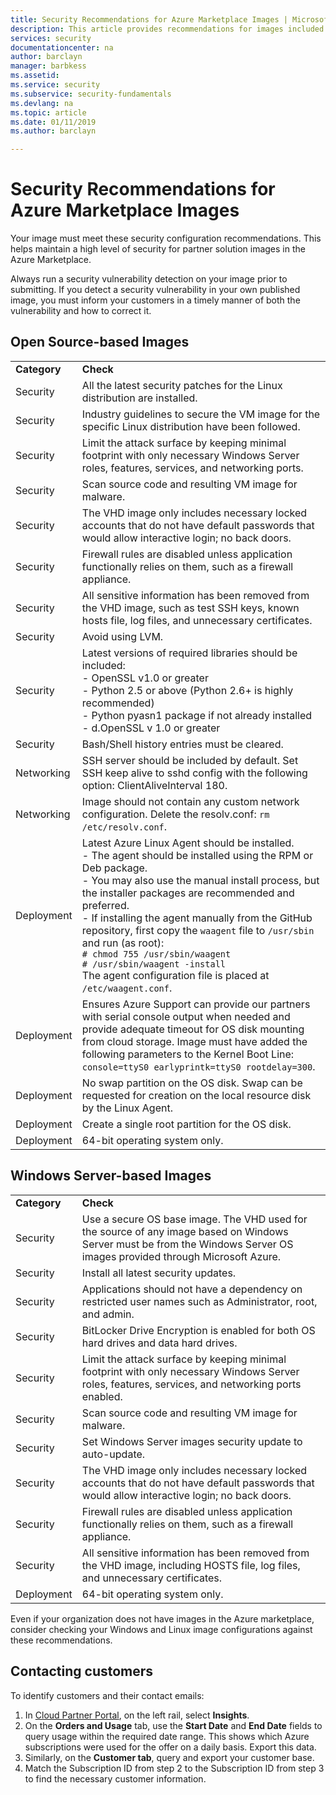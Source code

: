 ```yaml
---
title: Security Recommendations for Azure Marketplace Images | Microsoft Docs
description: This article provides recommendations for images included in the market place
services: security
documentationcenter: na
author: barclayn
manager: barbkess
ms.assetid: 
ms.service: security
ms.subservice: security-fundamentals
ms.devlang: na
ms.topic: article
ms.date: 01/11/2019
ms.author: barclayn

---
```

# Security Recommendations for Azure Marketplace Images

Your image must meet these security configuration recommendations. This helps maintain a high level of security for partner solution images in the Azure Marketplace.

Always run a security vulnerability detection on your image prior to submitting. If you detect a security vulnerability in your own published image, you must inform your customers in a timely manner of both the vulnerability and how to correct it.

## Open Source-based Images

|||
|--------------------------------------------------------------|----------------------------------------------------------------------------------------------------------------------------------------------------------------------------------------------------------------------------------------------------------------------------------------|
| **Category**                                                 | **Check**                                                                                                                                                                                                                                                                              |
| Security                                                     | All the latest security patches for the Linux distribution are installed.                                                                                                                                                                                                              |
| Security                                                     | Industry guidelines to secure the VM image for the specific Linux distribution have been followed.                                                                                                                                                                                     |
| Security                                                     | Limit the attack surface by keeping minimal footprint with only necessary Windows Server roles, features, services, and networking ports.                                                                                                                                               |
| Security                                                     | Scan source code and resulting VM image for malware.                                                                                                                                                                                                                                   |
| Security                                                     | The VHD image only includes necessary locked accounts that do not have default passwords that would allow interactive login; no back doors.                                                                                                                                           |
| Security                                                     | Firewall rules are disabled unless application functionally relies on them, such as a firewall appliance.                                                                                                                                                                             |
| Security                                                     | All sensitive information has been removed from the VHD image, such as test SSH keys, known hosts file, log files, and unnecessary certificates.                                                                                                                                       |
| Security                                                     | Avoid using LVM.                                                                                                                                                                                                                                            |
| Security                                                     | Latest versions of required libraries should be included: </br> - OpenSSL v1.0 or greater </br> - Python 2.5 or above (Python 2.6+ is highly recommended) </br> - Python pyasn1 package if not already installed </br> - d.OpenSSL v 1.0 or greater                                                                |
| Security                                                     | Bash/Shell history entries must be cleared.                                                                                                                                                                                                                                             |
| Networking                                                   | SSH server should be included by default. Set SSH keep alive to sshd config with the following option: ClientAliveInterval 180.                                                                                                                                                        |
| Networking                                                   | Image should not contain any custom network configuration. Delete the resolv.conf: `rm /etc/resolv.conf`.                                                                                                                                                                                |
| Deployment                                                   | Latest Azure Linux Agent should be installed.</br> -  The agent should be installed using the RPM or Deb package.  </br> - You may also use the manual install process, but the installer packages are recommended and preferred. </br> - If installing the agent manually from the GitHub repository, first copy the `waagent` file to `/usr/sbin` and run (as root): </br>`# chmod 755 /usr/sbin/waagent` </br>`# /usr/sbin/waagent -install` </br>The agent configuration file is placed at `/etc/waagent.conf`.    |
| Deployment                                                   | Ensures Azure Support can provide our partners with serial console output when needed and provide adequate timeout for OS disk mounting from cloud storage. Image must have added the following parameters to the Kernel Boot Line: `console=ttyS0 earlyprintk=ttyS0 rootdelay=300`. |
| Deployment                                                   | No swap partition on the OS disk. Swap can be requested for creation on the local resource disk by the Linux Agent.         |
| Deployment                                                   | Create a single root partition for the OS disk.      |
| Deployment                                                   | 64-bit operating system only.                                                                                                                                                                                                                                                          |

## Windows Server-based Images

|||
|-------------| -------------------------|
| **Category**                                                     | **Check**                                                                                                                                                                |
| Security                                                         | Use a secure OS base image. The VHD used for the source of any image based on Windows Server must be from the Windows Server OS images provided through Microsoft Azure. |
| Security                                                         | Install all latest security updates.                                                                                                                                     |
| Security                                                         | Applications should not have a dependency on restricted user names such as Administrator, root, and admin.                                                                |
| Security                                                         | BitLocker Drive Encryption is enabled for both OS hard drives and data hard drives.                                                             |
| Security                                                         | Limit the attack surface by keeping minimal footprint with only necessary Windows Server roles, features, services, and networking ports enabled.                         |
| Security                                                         | Scan source code and resulting VM image for malware.                                                                                                                     |
| Security                                                         | Set Windows Server images security update to auto-update.                                                                                                                |
| Security                                                         | The VHD image only includes necessary locked accounts that do not have default passwords that would allow interactive login; no back doors.                             |
| Security                                                         | Firewall rules are disabled unless application functionally relies on them, such as a firewall appliance.                                                               |
| Security                                                         | All sensitive information has been removed from the VHD image, including HOSTS file, log files, and unnecessary certificates.                                              |
| Deployment                                                       | 64-bit operating system only.                            |

Even if your organization does not have images in the Azure marketplace, consider checking your Windows and Linux image configurations against these recommendations.

## Contacting customers

To identify customers and their contact emails:

1. In [Cloud Partner Portal](https://cloudpartner.azure.com/#alloffers), on the left rail, select **Insights**.
1. On the **Orders and Usage** tab, use the **Start Date** and **End Date** fields to query usage within the required date range. This shows which Azure subscriptions were used for the offer on a daily basis. Export this data. 
1. Similarly, on the **Customer tab**, query and export your customer base.
1. Match the Subscription ID from step 2 to the Subscription ID from step 3 to find the necessary customer information.
